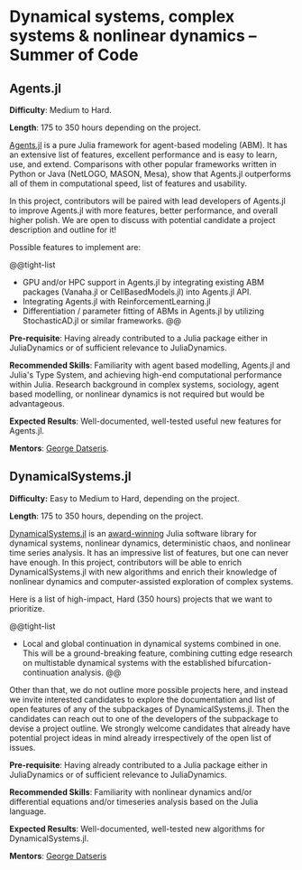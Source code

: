 # Dynamical systems, complex systems & nonlinear dynamics – Summer of Code


## Agents.jl

**Difficulty**: Medium to Hard.

**Length**: 175 to 350 hours depending on the project.

[Agents.jl](https://juliadynamics.github.io/Agents.jl/stable/) is a pure Julia framework for agent-based modeling (ABM). 
It has an extensive list of features, excellent performance and is
easy to learn, use, and extend. Comparisons with other popular
frameworks written in Python or Java (NetLOGO, MASON, Mesa), show that
Agents.jl outperforms all of them in computational speed, list of features
and usability.

In this project, contributors will be paired with lead developers of Agents.jl
to improve Agents.jl with more features, better performance, and overall higher polish.
We are open to discuss with potential candidate a project description and outline for it!

Possible features to implement are:

@@tight-list
- GPU and/or HPC support in Agents.jl by integrating existing ABM packages (Vanaha.jl or CellBasedModels.jl) into Agents.jl API.
- Integrating Agents.jl with ReinforcementLearning.jl
- Differentiation / parameter fitting of ABMs in Agents.jl by utilizing StochasticAD.jl or similar frameworks. 
@@

**Pre-requisite**: Having already contributed to a Julia package either in JuliaDynamics or of sufficient relevance to JuliaDynamics.

**Recommended Skills**: Familiarity with agent based modelling, Agents.jl and Julia's Type System, 
and achieving high-end computational performance within Julia.
Research background in complex systems, sociology, agent based modelling, or nonlinear dynamics is not required but would be advantageous.

**Expected Results**: Well-documented, well-tested useful new features for Agents.jl.

**Mentors**: [George Datseris](https://github.com/Datseris).


## DynamicalSystems.jl

**Difficulty:** Easy to Medium to Hard, depending on the project.

**Length**: 175 to 350 hours, depending on the project.

[DynamicalSystems.jl](https://juliadynamics.github.io/DynamicalSystems.jl/latest/) is an [award-winning](https://dsweb.siam.org/The-Magazine/Article/winners-of-the-dsweb-2018-software-contest)
Julia software library for dynamical systems, nonlinear dynamics, deterministic chaos, and nonlinear time series analysis.
It has an impressive list of features, but one can never have enough. In this project, contributors will be able to
enrich DynamicalSystems.jl with new algorithms and enrich their knowledge of nonlinear dynamics and computer-assisted
exploration of complex systems.

Here is a list of high-impact, Hard (350 hours) projects that we want to prioritize.

@@tight-list
- Local and global continuation in dynamical systems combined in one.
  This will be a ground-breaking feature, combining cutting edge research on multistable dynamical systems with the
  established bifurcation-continuation analysis.
@@

Other than that, we do not outline more possible projects here, and instead we invite interested candidates 
to explore the documentation and list of open features of any of the subpackages of DynamicalSystems.jl.
Then the candidates can reach out to one of the developers of the subpackage to devise a project outline.
We strongly welcome candidates that already have potential project ideas in mind already irrespectively of the open list of issues.

**Pre-requisite**: Having already contributed to a Julia package either in JuliaDynamics or of sufficient relevance to JuliaDynamics.

**Recommended Skills**: Familiarity with nonlinear dynamics and/or differential equations and/or timeseries analysis based on the Julia language.

**Expected Results**: Well-documented, well-tested new algorithms for DynamicalSystems.jl.

**Mentors**: [George Datseris](https://github.com/Datseris)

